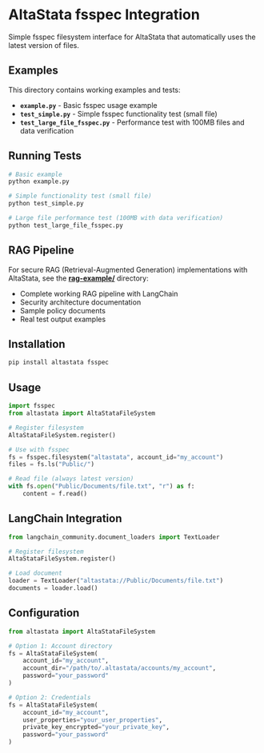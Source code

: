 # AltaStata fsspec Integration

Simple fsspec filesystem interface for AltaStata that automatically uses the latest version of files.

## Examples

This directory contains working examples and tests:

- **`example.py`** - Basic fsspec usage example
- **`test_simple.py`** - Simple fsspec functionality test (small file)
- **`test_large_file_fsspec.py`** - Performance test with 100MB files and data verification

## Running Tests

```bash
# Basic example
python example.py

# Simple functionality test (small file)
python test_simple.py

# Large file performance test (100MB with data verification)
python test_large_file_fsspec.py
```

## RAG Pipeline

For secure RAG (Retrieval-Augmented Generation) implementations with AltaStata, see the **[rag-example/](../rag-example/)** directory:

- Complete working RAG pipeline with LangChain
- Security architecture documentation
- Sample policy documents
- Real test output examples

## Installation

```bash
pip install altastata fsspec
```

## Usage

```python
import fsspec
from altastata import AltaStataFileSystem

# Register filesystem
AltaStataFileSystem.register()

# Use with fsspec
fs = fsspec.filesystem("altastata", account_id="my_account")
files = fs.ls("Public/")

# Read file (always latest version)
with fs.open("Public/Documents/file.txt", "r") as f:
    content = f.read()
```

## LangChain Integration

```python
from langchain_community.document_loaders import TextLoader

# Register filesystem
AltaStataFileSystem.register()

# Load document
loader = TextLoader("altastata://Public/Documents/file.txt")
documents = loader.load()
```

## Configuration

```python
from altastata import AltaStataFileSystem

# Option 1: Account directory
fs = AltaStataFileSystem(
    account_id="my_account",
    account_dir="/path/to/.altastata/accounts/my_account",
    password="your_password"
)

# Option 2: Credentials
fs = AltaStataFileSystem(
    account_id="my_account",
    user_properties="your_user_properties",
    private_key_encrypted="your_private_key",
    password="your_password"
)
```